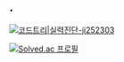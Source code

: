 ## .

[![코드트리|실력진단-ji252303](https://banner.codetree.ai/v1/banner/ji252303)](https://www.codetree.ai/profiles/ji252303)

[![Solved.ac
프로필](http://mazassumnida.wtf/api/v2/generate_badge?boj=qordlstn629)](https://solved.ac/qordlstn629)

<!--
**ji252303/ji252303** is a ✨ _special_ ✨ repository because its `README.md` (this file) appears on your GitHub profile.

Here are some ideas to get you started:

- 🔭 I’m currently working on ...
- 🌱 I’m currently learning ...
- 👯 I’m looking to collaborate on ...
- 🤔 I’m looking for help with ...
- 💬 Ask me about ...
- 📫 How to reach me: ...
- 😄 Pronouns: ...
- ⚡ Fun fact: ...
-->
